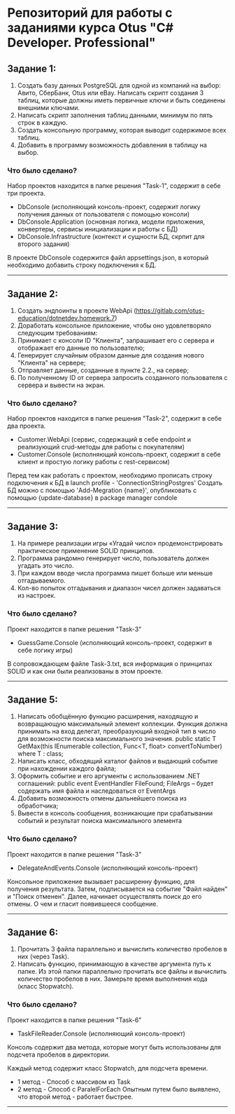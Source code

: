 # Репозиторий для работы с заданиями курса Otus "C# Developer. Professional"


## Задание 1:
1. Создать базу данных PostgreSQL для одной из компаний на выбор: Авито, СберБанк, Otus или eBay. 
Написать скрипт создания 3 таблиц, которые должны иметь первичные ключи и быть соединены внешними ключами.
2. Написать скрипт заполнения таблиц данными, минимум по пять строк в каждую.
3. Создать консольную программу, которая выводит содержимое всех таблиц.
4. Добавить в программу возможность добавления в таблицу на выбор.

### Что было сделано?

Набор проектов находится в папке решения "Task-1", содержит в себе три проекта.
- DbConsole (исполняющий консоль-проект, содержит логику получения данных от пользователя с помощью консоли)
- DbConsole.Application (основная логика, модели приложения, конвертеры, сервисы инициализации и работы с БД)
- DbConsole.Infrastructure (контекст и сущности БД, скрпит для второго задания)

В проекте DbConsole содержится файл appsettings.json, в который необходимо добавить строку подключения к БД.

---

## Задание 2:
1. Создать эндпоинты в проекте WebApi (https://gitlab.com/otus-education/dotnetdev.homework.7)
2. Доработать консольное приложение, чтобы оно удовлетворяло следующим требованиям:
3. Принимает с консоли ID "Клиента", запрашивает его с сервера и отображает его данные по пользователю;
4. Генерирует случайным образом данные для создания нового "Клиента" на сервере;
5. Отправляет данные, созданные в пункте 2.2., на сервер;
6. По полученному ID от сервера запросить созданного пользователя с сервера и вывести на экран.

### Что было сделано?

Набор проектов находится в папке решения "Task-2", содержит в себе два проекта.
- Customer.WebApi (сервис, содержащий в себе endpoint и реализующий crud-методы для работы с покупателям)
- Customer.Console (исполняющий консоль-проект, содержит в себе клиент и простую логику работы с rest-сервисом)

Перед тем как работать с проектом, необходимо прописать строку подключения к БД в launch profile - 'ConnectionStringPostgres'
Создать БД можно с помощью 'Add-Megration {name}', опубликовать с помощью {update-database} в package manager condole

---

## Задание 3:
1. На примере реализации игры «Угадай число» продемонстрировать практическое применение SOLID принципов.
2. Программа рандомно генерирует число, пользователь должен угадать это число. 
3. При каждом вводе числа программа пишет больше или меньше отгадываемого. 
4. Кол-во попыток отгадывания и диапазон чисел должен задаваться из настроек.

### Что было сделано?

Проект находится в папке решения "Task-3"
- GuessGame.Console (исполняющий консоль-проект, содержит в себе логику игры)

В сопровождающем файле Task-3.txt, вся информация о принципах SOLID и как они были реализованы в этом проекте.

---

## Задание 5:
1. Написать обобщённую функцию расширения, находящую и возвращающую максимальный элемент коллекции.
Функция должна принимать на вход делегат, преобразующий входной тип в число для возможности поиска максимального значения.
public static T GetMax(this IEnumerable collection, Func<T, float> convertToNumber) where T : class;
2. Написать класс, обходящий каталог файлов и выдающий событие при нахождении каждого файла;
3. Оформить событие и его аргументы с использованием .NET соглашений:
public event EventHandler FileFound;
FileArgs – будет содержать имя файла и наследоваться от EventArgs
4. Добавить возможность отмены дальнейшего поиска из обработчика;
5. Вывести в консоль сообщения, возникающие при срабатывании событий и результат поиска максимального элемента

### Что было сделано?

Проект находится в папке решения "Task-3"
- DelegateAndEvents.Console (исполняющий консоль-проект)

Консольное приложение вызывает расширенну функцию, для получения результата.
Затем, подписывается на событие "Файл найден" и "Поиск отменен".
Далее, начинает осуществлять поиск до его отмены. О чем и гласит появившееся сообщение.

---

## Задание 6:
1. Прочитать 3 файла параллельно и вычислить количество пробелов в них (через Task).
2. Написать функцию, принимающую в качестве аргумента путь к папке. Из этой папки параллельно прочитать все файлы и вычислить количество пробелов в них.
Замерьте время выполнения кода (класс Stopwatch).

### Что было сделано?

Проект находится в папке решения "Task-6"
- TaskFileReader.Console (исполняющий консоль-проект)

Консоль содержит два метода, которые могут быть использованы для подсчета пробелов в директории.

Каждый метод содержит класс Stopwatch, для подсчета времени.

- 1 метод - Способ с массивом из Task
- 2 метод - Способ с ParalelForEach
Опытным путем было выявлено, что второй метод - работает быстрее.

---
